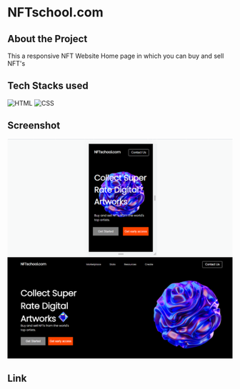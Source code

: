 # NFTschool.com

## About the Project

This a responsive NFT Website Home page in which you can buy and sell NFT's

## Tech Stacks used 

![HTML](https://img.shields.io/badge/html5%20-%23E34F26.svg?&style=for-the-badge&logo=html5&logoColor=white)
![CSS](https://img.shields.io/badge/css3%20-%231572B6.svg?&style=for-the-badge&logo=css3&logoColor=white)

## Screenshot

<img src= "Screenshot (43).png" />
<img src= "Screenshot (45).png" />

## Link
